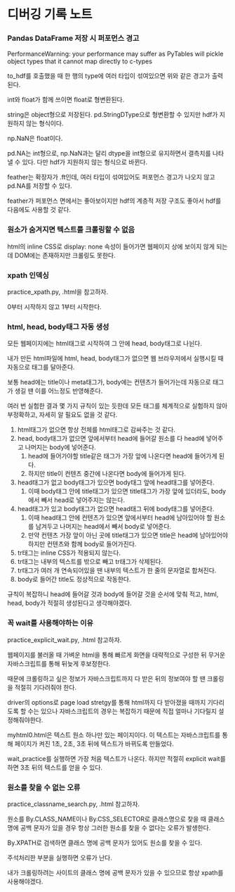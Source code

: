 # 디버깅 기록 노트

### Pandas DataFrame 저장 시 퍼포먼스 경고

PerformanceWarning: 
your performance may suffer as PyTables will pickle object types that it cannot
map directly to c-types

to_hdf를 호출했을 때 한 행의 type에 여러 타입이 섞여있으면 위와 같은 경고가 출력된다.

int와 float가 함께 쓰이면 float로 형변환된다.

string은 object형으로 저장된다. pd.StringDType으로 형변환할 수 있지만 hdf가 지원하지 않는 형식이다.

np.NaN은 float이다.

pd.NA는 int형으로, np.NaN과는 달리 dtype을 int형으로 유지하면서 결측치를 나타낼 수 있다. 다만 hdf가 지원하지 않는 형식으로 바뀐다.

feather는 확장자가 .ft인데, 여러 타입이 섞여있어도 퍼포먼스 경고가 나오지 않고 pd.NA를 저장할 수 있다.

feather가 퍼포먼스 면에서는 좋아보이지만 hdf의 계층적 저장 구조도 좋아서 hdf를 다음에도 사용할 것 같다.

### 원소가 숨겨지면 텍스트를 크롤링할 수 없음

html의 inline CSS로 display: none 속성이 들어가면 웹페이지 상에 보이지 않게 되는데 DOM에는 존재하지만 크롤링도 못한다.

### xpath 인덱싱

practice_xpath.py, .html을 참고하자.

0부터 시작하지 않고 1부터 시작한다.

### html, head, body태그 자동 생성

모든 웹페이지에는 html태그로 시작하여 그 안에 head, body태그로 나뉜다.

내가 만든 html파일에 html, head, body태그가 없으면 웹 브라우저에서 실행시킬 때 자동으로 태그를 달아준다.

보통 head에는 title이나 meta태그가, body에는 컨텐츠가 들어가는데 자동으로 태그가 생길 땐 이를 어느정도 반영해준다.

여러 번 실험한 결과 몇 가지 규칙이 있는 듯한데 모든 태그를 체계적으로 실험하지 않아 부정확하고, 자세히 알 필요도 없을 것 같다.

1. html태그가 없으면 항상 전체를 html태그로 감싸주는 것 같다.
2. head, body태그가 없으면 앞에서부터 head에 들어갈 원소를 다 head에 넣어주고 나머지는 body에 넣어준다.
   1. head에 들어가야할 title같은 태그가 가장 앞에 나온다면 head에 들어가게 된다.
   2. 하지만 title이 컨텐츠 중간에 나온다면 body에 들어가게 된다.
3. head태그가 없고 body태그가 있으면 body태그 앞에 head태그를 넣어준다.
   1. 이때 body태그 안에 title태그가 있으면 title태그가 가장 앞에 있더라도, body에서 빼서 head로 넣어주지는 않는다.
4. head태그가 있고 body태그가 없으면 head태그 뒤에 body태그를 넣어준다.
   1. 이때 head태그 안에 컨텐츠가 있으면 앞에서부터 head에 남아있어야 할 원소를 남겨두고 나머지는 head에서 빼서 body로 넣어준다.
   2. 만약 컨텐츠 가장 앞이 아닌 곳에 title태그가 있으면 title은 head에 남아있어야 하지만 컨텐츠와 함께 body로 들어가진다.
5. tr태그는 inline CSS가 적용되지 않는다.
6. tr태그는 내부의 텍스트를 밖으로 빼고 tr태그가 삭제된다.
7. tr태그가 여러 개 연속되어있을 땐 내부의 텍스트가 한 줄의 문자열로 합쳐진다.
8. body로 들어간 title도 정상적으로 작동한다.

규칙이 복잡하니 head에 들어갈 것과 body에 들어갈 것을 순서에 맞춰 적고, html, head, body가 적절히 생성된다고 생각해야겠다.

### 꼭 wait를 사용해야하는 이유

practice_explicit_wait.py, .html 참고하자.

웹페이지를 불러올 때 가벼운 html을 통해 빠르게 화면을 대략적으로 구성한 뒤 무거운 자바스크립트를 통해 뒤늦게 후보정한다.

때문에 크롤링하고 싶은 정보가 자바스크립트까지 다 받은 뒤의 정보여야 할 땐 크롤링을 적절히 기다려줘야 한다.

driver의 options로 page load stretgy를 통해 html까지 다 받아졌을 때까지 기다리도록 할 수는 있으나 자바스크립트의 경우는 복잡하기 때문에 직접 얼마나 기다릴지 설정해줘야한다.

myhtml0.html은 텍스트 원소 하나만 있는 페이지이다. 이 텍스트는 자바스크립트를 통해 페이지가 켜진 1초, 2초, 3초 뒤에 텍스트가 바뀌도록 만들었다.

wait_practice를 실행하면 가장 처음 텍스트가 나온다. 하지만 적절히 explicit wait를 하면 3초 뒤의 텍스트를 얻을 수 있다.

### 원소를 찾을 수 없는 오류

practice_classname_search.py, .html 참고하자.

원소를 By.CLASS_NAME이나 By.CSS_SELECTOR로 클래스명으로 찾을 때 클래스 명에 공백 문자가 있을 경우 항상 그러한 원소를 찾을 수 없다는 오류가 발생한다.

By.XPATH로 검색하면 클래스 명에 공백 문자가 있어도 원소를 찾을 수 있다.

주석처리한 부분을 실행하면 오류가 난다.

내가 크롤링하려는 사이트의 클래스 명에 공백 문자가 있을 수 있으므로 항상 xpath를 사용해야겠다.